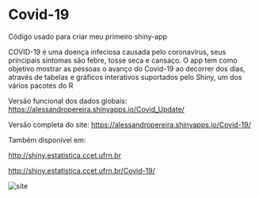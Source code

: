 # Covid-19
Código usado para criar meu primeiro shiny-app

COVID-19 é uma doença infeciosa causada pelo coronavírus, seus principais sintomas são febre, tosse seca e cansaço.
O app tem como objetivo mostrar as pessoas o avanço do Covid-19 ao decorrer dos dias, através de tabelas e gráficos interativos suportados pelo Shiny, um dos vários pacotes do R

Versão funcional dos dados globais: 
https://alessandropereira.shinyapps.io/Covid_Update/

Versão completa do site: 
https://alessandropereira.shinyapps.io/Covid-19/

Também disponível em:

http://shiny.estatistica.ccet.ufrn.br

http://shiny.estatistica.ccet.ufrn.br/Covid-19/

![site](https://user-images.githubusercontent.com/50224653/87813698-cbbb6080-c838-11ea-949b-8a56a42473bf.PNG)


